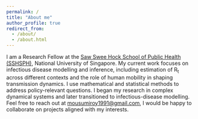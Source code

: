 ```yaml
---
permalink: /
title: "About me"
author_profile: true
redirect_from: 
  - /about/
  - /about.html
---
```


I am a Research Fellow at the [Saw Swee Hock School of Public Health (SSHSPH)](https://sph.nus.edu.sg/), National University of Singapore. My current work focuses on infectious disease modelling and inference, including estimation of R<sub>t</sub> across different contexts and the role of human mobility in shaping transmission dynamics. I use mathematical and statistical methods to address policy-relevant questions. I began my research in complex dynamical systems and later transitioned to infectious-disease modelling.
Feel free to reach out at mousumiroy1991@gmail.com, I would be happy to collaborate on projects aligned with my interests.
